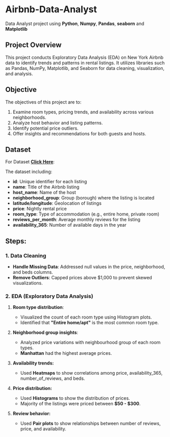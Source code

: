 # Airbnb-Data-Analyst
Data Analyst project using **Python**, **Numpy**, **Pandas**, **seaborn** and **Matplotlib**

## Project Overview

This project conducts Exploratory Data Analysis (EDA) on New York Airbnb data to identify trends and patterns in rental listings. It utilizes libraries such as Pandas, NumPy, Matplotlib, and Seaborn for data cleaning, visualization, and analysis.

## Objective
The objectives of this project are to:

1. Examine room types, pricing trends, and availability across various neighborhoods.
2. Analyze host behavior and listing patterns.
3. Identify potential price outliers.
4. Offer insights and recommendations for both guests and hosts.

## Dataset
For Dataset **[Click Here](https://github.com/Ashutosh-data-analyst/Airbnb-Data-Analyst/blob/main/datasets.csv)**:

The dataset including:

- **id**: Unique identifier for each listing
- **name**: Title of the Airbnb listing
- **host_name**: Name of the host
- **neighborhood_group**: Group (borough) where the listing is located
- **latitude/longitude**: Geolocation of listings
- **price**: Nightly rental price
- **room_type**: Type of accommodation (e.g., entire home, private room)
- **reviews_per_month**: Average monthly reviews for the listing
- **availability_365**: Number of available days in the year

## Steps:

### 1. Data Cleaning
- **Handle Missing Data**: Addressed null values in the price, neighborhood, and beds columns.
- **Remove Outliers**: Capped prices above $1,000 to prevent skewed visualizations.

### 2. EDA (Exploratory Data Analysis)
1. **Room type distribution**:
   - Visualized the count of each room type using Histogram plots.
   - Identified that **"Entire home/apt"** is the most common room type.

2. **Neighborhood group insights**:
   - Analyzed price variations with neighbourhood group of each room types.
   - **Manhattan** had the highest average prices.

3. **Availability trends:**
   - Used **Heatmaps** to show correlations among price, availability_365, number_of_reviews, and beds.

4. **Price distribution:**
   - Used **Histograms** to show the distribution of prices.
   - Majority of the listings were priced between **$50 - $300**.

5. **Review behavior:**
   - Used **Pair plots** to show relationships between number of reviews, price, and availability.
   
